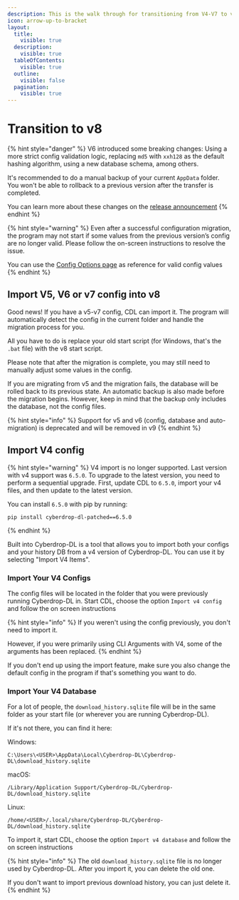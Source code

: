 ```yaml
---
description: This is the walk through for transitioning from V4-V7 to v8
icon: arrow-up-to-bracket
layout:
  title:
    visible: true
  description:
    visible: true
  tableOfContents:
    visible: true
  outline:
    visible: false
  pagination:
    visible: true
---
```


# Transition to v8

{% hint style="danger" %}
V6 introduced some breaking changes: Using a more strict config validation logic, replacing `md5` with `xxh128` as the default hashing algorithm, using a new database schema, among others.

It's recommended to do a manual backup of your current `AppData` folder. You won't be able to rollback to a previous version after the transfer is completed.

You can learn more about these changes on the [release announcement](https://github.com/jbsparrow/CyberDropDownloader/blob/master/CHANGELOG.md#600---2024-12-23)
{% endhint %}

{% hint style="warning" %}
Even after a successful configuration migration, the program may not start if some values from the previous version’s config are no longer valid. Please follow the on-screen instructions to resolve the issue.

You can use the [Config Options page](reference/configuration-options/README.md) as reference for valid config values
{% endhint %}

## Import V5, V6 or v7 config into v8

Good news! If you have a v5-v7 config, CDL can import it. The program will automatically detect the config in the current folder and handle the migration process for you.

All you have to do is replace your old start script (for Windows, that's the `.bat` file) with the v8 start script.

Please note that after the migration is complete, you may still need to manually adjust some values in the config.

If you are migrating from v5 and the migration fails, the database will be rolled back to its previous state. An automatic backup is also made before the migration begins. However, keep in mind that the backup only includes the database, not the config files.

{% hint style="info" %}
Support for v5 and v6 (config, database and auto-migration) is deprecated and will be removed in v9
{% endhint %}


## Import V4 config

{% hint style="warning" %}
V4 import is no longer supported. Last version with v4 support was `6.5.0`. To upgrade to the latest version, you need to perform a sequential upgrade. First, update CDL to `6.5.0`, import your v4 files, and then update to the latest version.

You can install `6.5.0` with pip by running:

```shell
pip install cyberdrop-dl-patched==6.5.0
```

{% endhint %}

Built into Cyberdrop-DL is a tool that allows you to import both your configs and your history DB from a v4 version of Cyberdrop-DL. You can use it by selecting "Import V4 Items".

### Import Your V4 Configs</a>

The config files will be located in the folder that you were previously running Cyberdrop-DL in. Start CDL, choose the option `Import v4 config` and follow the on screen instructions

{% hint style="info" %}
If you weren't using the config previously, you don't need to import it.

However, if you were primarily using CLI Arguments with V4, some of the arguments has been replaced.
{% endhint %}

If you don't end up using the import feature, make sure you also change the default config in the program if that's something you want to do.

### Import Your V4 Database</a>

For a lot of people, the `download_history.sqlite` file will be in the same folder as your start file (or wherever you are running Cyberdrop-DL).

If it's not there, you can find it here:

Windows:

```shell
C:\Users\<USER>\AppData\Local\Cyberdrop-DL\Cyberdrop-DL\download_history.sqlite
```

macOS:

```shell
/Library/Application Support/Cyberdrop-DL/Cyberdrop-DL/download_history.sqlite
```

Linux:

```shell
/home/<USER>/.local/share/Cyberdrop-DL/Cyberdrop-DL/download_history.sqlite
```

To import it, start CDL, choose the option `Import v4 database` and follow the on screen instructions

{% hint style="info" %}
The old `download_history.sqlite` file is no longer used by Cyberdrop-DL. After you import it, you can delete the old one.

If you don't want to import previous download history, you can just delete it.
{% endhint %}
